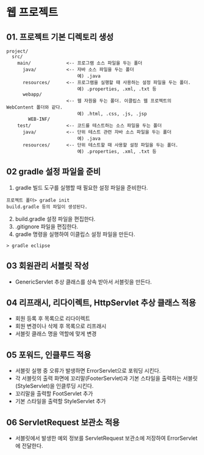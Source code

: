 # 웹 프로젝트 
## 01. 프로젝트 기본 디렉토리 생성
```
project/
  src/
    main/             <-- 프로그램 소스 파일을 두는 폴더 
      java/           <-- 자바 소스 파일을 두는 폴더
                          예) .java 
      resources/      <-- 프로그램을 실행할 때 사용하는 설정 파일을 두는 폴더.
                          예) .properties, .xml, .txt 등 
      webapp/
                      <-- 웹 자원을 두는 폴더. 이클립스 웹 프로젝트의 WebContent 폴더와 같다.
                          예) .html, .css, .js, .jsp
        WEB-INF/
    test/             <-- 코드를 테스트하는 소스 파일을 두는 폴더
      java/           <-- 단위 테스트 관련 자바 소스 파일을 두는 폴더
                          예) .java 
      resources/      <-- 단위 테스트할 때 사용할 설정 파일을 두는 폴더.
                          예) .properties, .xml, .txt 등
```

## 02 gradle 설정 파일을 준비
1) gradle 빌드 도구를 실행할 때 필요한 설정 파일을 준비한다.
```
프로젝트 폴더> gradle init
build.gradle 등의 파일이 생성된다.
```
2) build.gradle 설정 파일을 편집한다.
3) .gitignore 파일을 편집한다.
4) gradle 명령을 실행하여 이클립스 설정 파일을 만든다.
```
> gradle eclipse
```

## 03 회원관리 서블릿 작성
- GenericServlet 추상 클래스를 상속 받아서 서블릿을 만든다. 

## 04 리프래시, 리다이렉트, HttpServlet 추상 클래스 적용
- 회원 등록 후 목록으로 리다이렉트
- 회원 변경이나 삭제 후 목록으로 리프래시 
- 서블릿 클래스 명을 역할에 맞게 변경

## 05 포워드, 인클루드 적용
- 서블릿 실행 중 오류가 발생하면 ErrorServlet으로 포워딩 시킨다.
- 각 서블릿의 출력 화면에 꼬리말(FooterServlet)과 
  기본 스타일을 출력하는 서블릿(StyleServlet)을 인클루딩 시킨다.
- 꼬리말을 출력할 FootServlet 추가
- 기본 스타일을 출력할 StyleServlet 추가 

## 06 ServletRequest 보관소 적용
- 서블릿에서 발생한 예외 정보를 ServletRequest 보관소에 저장하여 
  ErrorServlet에 전달한다.







